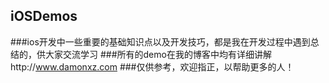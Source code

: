 ## iOSDemos
###ios开发中一些重要的基础知识点以及开发技巧，都是我在开发过程中遇到总结的，供大家交流学习
###所有的demo在我的博客中均有详细讲解http://www.damonxz.com
###仅供参考，欢迎指正，以帮助更多的人！

